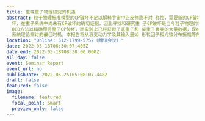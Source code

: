 ```yaml
---
title: 重味重子物理研究的机遇
abstract: 粒子物理标准模型的CP破坏不足以解释宇宙中正反物质不对 称性，需要新的CP破坏源。目前实验上仅在介子系统发现CP破
  坏，在重子系统中尚未有CP破坏的确切证据，因此寻找和研究重 子CP破坏是当今粒子物理的重要前沿课题。由于欠缺严谨完整的
  QCD方法以精确预言重子CP破坏，而实验上已经获取了底重子和 粲重子衰变的大量数据，现在是对重味重子衰变及其CP破坏进行
  系统理论探讨的最佳时机。本报告将从衰变动力学及其输入量如 形状因子和光锥分布振幅等角度介绍重味重子物理领域的最新进 展和前沿挑战。
location: "Online: 512-1799-5752（腾讯会议）"
date: 2022-05-18T06:30:07.405Z
date_end: 2022-05-18T08:30:00.000Z
all_day: false
event: Seminar Report
event_url: no
publishDate: 2022-05-25T05:08:07.448Z
draft: false
featured: false
image:
  filename: featured
  focal_point: Smart
  preview_only: false
---
```

